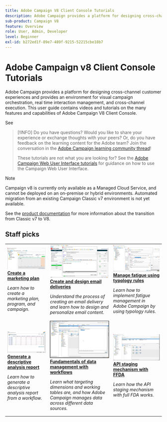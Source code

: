 ```yaml
---
title: Adobe Campaign V8 Client Console Tutorials
description: Adobe Campaign provides a platform for designing cross-channel customer experiences and provides an environment for visual campaign orchestration, real time interaction management, and cross-channel execution. This user guide contains videos and tutorials on the many features and capabilities of Adobe Campaign V8 Client Console.
sub-product: Campaign V8
feature: Overview
role: User, Admin, Developer
level: Beginner
exl-id: b272ed1f-89e7-489f-9215-52215cbe18b7
---
```

# Adobe Campaign v8 Client Console Tutorials

Adobe Campaign provides a platform for designing cross-channel customer experiences and provides an environment for visual campaign orchestration, real time interaction management, and cross-channel execution. This user guide contains videos and tutorials on the many features and capabilities of Adobe Campaign V8 Client Console.

See 

>[!INFO]
> Do you have questions? Would you like to share your experience or exchange thoughts with your peers? Or, do you have feedback on the learning content for the Adobe team? Join the conversation in the [Adobe Campaign learning community thread](https://experienceleaguecommunities.adobe.com:443/t5/adobe-campaign-classic/join-the-discussion-on-adobe-campaign-learning/td-p/419096)!
> 
> These tutorials are not what you are looking for? 
> See the [Adobe Campaign Web User Interface tutorials](https://experienceleague.adobe.com/docs/campaign-web-learn/tutorials/overview.html) for guidance on how to use the Campaign Web User Interface.

>[!NOTE]
> Campaign v8 is currently only available as a Managed Cloud Service, and cannot be deployed on an on-premise or hybrid environments. Automated migration from an existing Campaign Classic v7 environment is not yet available.
>
>See the [product documentation](https://experienceleague.adobe.com/docs/campaign/campaign-v8/new/v7-to-v8.html) for more information about the transition from Classic v7 to V8. 


<div id="recs-overview-body-1"></div>
<div id="recs-overview-body-2"></div>
<div id="recs-overview-body-3"></div>
<div id="recs-overview-body-4"></div>
<div id="recs-overview-body-5"></div>
<div id="recs-overview-body-6"></div>

<div id="staff-picks-section">
 
## Staff picks

<table>
<tr>
  <td>
    <a href="/help/get-started/create-a-marketing-plan-programs-and-campaigns.md">
      <img alt="Create a marketing plan, program and campaigns (video)" src="./assets/333810.jpg"/>
    </a>
    <div>
      <a href="/help/get-started/create-a-marketing-plan-programs-and-campaigns.md">
    <strong>Create a marketing plan</strong>
    </a>
    </div>
    <p>
    <em>Learn how to create a marketing plan, program, and campaign.</em>
    <p>
  </td>
   <td>
    <a href="./content-creation/create-and-design-email-deliveries.md">
      <img alt="Create and design email deliveries (video)" src="./assets/333476.jpg" />
    </a>
    <div>
      <a href="./content-creation/create-and-design-email-deliveries.md">
    <strong>Create and design email deliveries</strong>
    </a>
    </div>
    <p>
    <em>Understand the process of creating an email delivery and learn how to design and personalize email content.
</em>
    <p>
  </td>
  <td>
    <a href="./send-messages/fatigue-management/typology-rules-for-fatigue-management.md">
      <img alt="Manage fatigue using typology rules (video)" src="./assets/333787.jpg" />
    </a>
    <div>
      <a href="./send-messages/fatigue-management/typology-rules-for-fatigue-management.md">
    <strong>Manage fatigue using typology rules</strong>
    </a>
    </div>
    <p>
    <em>Learn how to implement fatigue management in Adobe Campaign by using typology rules. </em>
    <p>
  </td>
</tr>
<tr>
</td>
  <td>
    <a href="./reporting/generate-a-descriptive-analysis-report.md">
      <img alt="Generate a descriptive analysis report" src="./assets/333994.jpg" />
    </a>
    <div>
      <a href="./reporting/generate-a-descriptive-analysis-report.md">
    <strong>Generate a descriptive analysis report</strong>
    </a>
    </div>
    <p>
    <em>Learn how to generate a descriptive analysis report from a workflow.</em>
    <p>
  </td>
  <td>
   <a href="./data-management/data-management-fundamentals.md">
      <img alt="Fundamentals of data management with workflows" src="./assets/339992.jpg" />
    </a>
     <div>
      <a href="./data-management/data-management-fundamentals.md">
    <strong>Fundamentals of data management with workflows</strong>
    </a>
    </div>
    <p>
    <em>Learn what targeting dimensions and working tables are, and how Adobe Campaign manages data across different data sources.</em>
    <p>
  </td>
  <td>
   <a href="./data-management/api-staging-mechanism.md">
      <img alt="API staging mechanism with FFDA" src="./assets/339276.jpg" />
    </a>
     <div>
      <a href="./data-management/api-staging-mechanism.md">
    <strong>API staging mechanism with FFDA</strong>
    </a>
    </div>
    <p>
    <em>Learn how the API staging mechanism with full FDA works.</em>
    <p>
  </td>
</tr>
</table>

</div>
